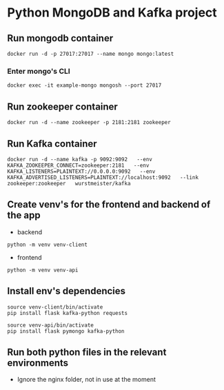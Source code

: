 # Python MongoDB and Kafka project
## Run mongodb container
```
docker run -d -p 27017:27017 --name mongo mongo:latest
```
### Enter mongo's CLI
```
docker exec -it example-mongo mongosh --port 27017
```
## Run zookeeper container
```
docker run -d --name zookeeper -p 2181:2181 zookeeper
```
## Run Kafka container
```
docker run -d --name kafka -p 9092:9092   --env KAFKA_ZOOKEEPER_CONNECT=zookeeper:2181   --env KAFKA_LISTENERS=PLAINTEXT://0.0.0.0:9092   --env KAFKA_ADVERTISED_LISTENERS=PLAINTEXT://localhost:9092   --link zookeeper:zookeeper   wurstmeister/kafka
```
## Create venv's for the frontend and backend of the app
* backend
```
python -m venv venv-client 
```
* frontend
```
python -m venv venv-api
```

## Install env's dependencies
```
source venv-client/bin/activate 
pip install flask kafka-python requests

source venv-api/bin/activate
pip install flask pymongo kafka-python
```
## Run both python files in the relevant environments


* Ignore the nginx folder, not in use at the moment
